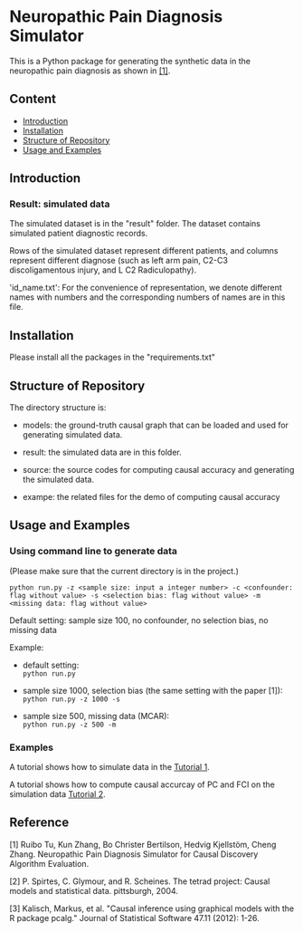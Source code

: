 # Neuropathic Pain Diagnosis Simulator

This is a Python package for generating the synthetic data in the neuropathic pain diagnosis as shown in [[1]](https://arxiv.org/abs/1906.01732). 

## Content 

- [Introduction](#Introduction)
- [Installation](#Installation)
- [Structure of Repository](#structure-of-repository)
- [Usage and Examples](#usage-and-examples)

## Introduction

### Result: simulated data

The simulated dataset is in the "result" folder. The dataset contains simulated patient diagnostic records.  

Rows of the simulated dataset represent different patients, and columns represent different diagnose (such as left arm pain, C2-C3 discoligamentous injury, and L C2 Radiculopathy).  

'id_name.txt': For the convenience of representation, we denote different names with numbers and the corresponding numbers of names are in this file. 

## Installation

Please install all the packages in the "requirements.txt"

## Structure of Repository

The directory structure is:

* models: the ground-truth causal graph that can be loaded and used for generating simulated data.  
	
* result: the simulated data are in this folder.  

* source: the source codes for computing causal accuracy and generating the simulated data.  

* exampe: the related files for the demo of computing causal accuracy

## Usage and Examples
### Using command line to generate data

(Please make sure that the current directory is in the project.)

```python run.py -z <sample size: input a integer number> -c <confounder: flag without value> -s <selection bias: flag without value> -m <missing data: flag without value>```

Default setting: sample size 100, no confounder, no selection bias, no missing data 

Example:   
- default setting:   
```python run.py```
  
- sample size 1000, selection bias (the same setting with the paper [1]):   
```python run.py -z 1000 -s```  

- sample size 500, missing data (MCAR):  
```python run.py -z 500 -m```

### Examples

A tutorial shows how to simulate data in the [Tutorial 1](https://github.com/TURuibo/Neuropathic-Pain-Diagnosis-Simulator/blob/master/Tutorial1.ipynb).

A tutorial shows how to compute causal accurcay of PC and FCI on the simulation data [Tutorial 2](https://github.com/TURuibo/Neuropathic-Pain-Diagnosis-Simulator/blob/master/Tutorial2.ipynb.).

## Reference
[1] Ruibo Tu, Kun Zhang, Bo Christer Bertilson, Hedvig Kjellstöm, Cheng Zhang. Neuropathic Pain Diagnosis Simulator for Causal Discovery Algorithm Evaluation.

[2] P. Spirtes, C. Glymour, and R. Scheines. The tetrad project: Causal models and statistical data. pittsburgh, 2004.

[3] Kalisch, Markus, et al. "Causal inference using graphical models with the R package pcalg." Journal of Statistical Software 47.11 (2012): 1-26.
